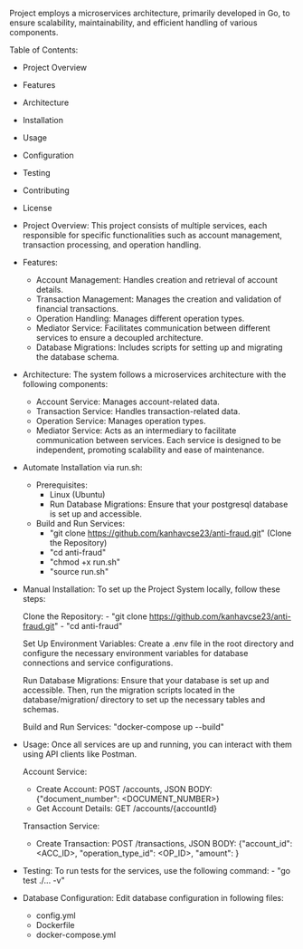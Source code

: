 Project employs a microservices architecture, primarily developed in Go, to ensure scalability, maintainability, and efficient handling of various components.

Table of Contents:
- Project Overview
- Features
- Architecture
- Installation
- Usage
- Configuration
- Testing
- Contributing
- License


- Project Overview:
    This project consists of multiple services, each responsible for specific functionalities such as account management, transaction processing, and operation handling.

- Features:
    - Account Management: Handles creation and retrieval of account details.
    - Transaction Management: Manages the creation and validation of financial transactions.
    - Operation Handling: Manages different operation types.
    - Mediator Service: Facilitates communication between different services to ensure a decoupled architecture.
    - Database Migrations: Includes scripts for setting up and migrating the database schema.

- Architecture:
    The system follows a microservices architecture with the following components:

    - Account Service: Manages account-related data.
    - Transaction Service: Handles transaction-related data.
    - Operation Service: Manages operation types.
    - Mediator Service: Acts as an intermediary to facilitate communication between services.
    Each service is designed to be independent, promoting scalability and ease of maintenance.


- Automate Installation via run.sh:
    - Prerequisites:
        - Linux (Ubuntu)
        - Run Database Migrations:
            Ensure that your postgresql database is set up and accessible.
    - Build and Run Services:
        - "git clone https://github.com/kanhavcse23/anti-fraud.git" (Clone the Repository)
        - "cd anti-fraud"
        - "chmod +x run.sh"
        - "source run.sh"

- Manual Installation:
    To set up the Project System locally, follow these steps:

    Clone the Repository:
        - "git clone https://github.com/kanhavcse23/anti-fraud.git"
        - "cd anti-fraud"

    Set Up Environment Variables:
        Create a .env file in the root directory and configure the necessary environment variables for database connections and service configurations.

    Run Database Migrations:
        Ensure that your database is set up and accessible. Then, run the migration scripts located in the database/migration/ directory to set up the necessary tables and schemas.

    Build and Run Services:
        "docker-compose up --build"

- Usage:
    Once all services are up and running, you can interact with them using API clients like Postman.

    Account Service:
    - Create Account: POST /accounts, JSON BODY: {"document_number": <DOCUMENT_NUMBER>}
    - Get Account Details: GET /accounts/{accountId}

    Transaction Service:
    - Create Transaction: POST /transactions, JSON BODY: {"account_id": <ACC_ID>, "operation_type_id": <OP_ID>, "amount": <AMOUNT>}

- Testing:
    To run tests for the services, use the following command:
        - "go test ./... -v"

- Database Configuration:
    Edit database configuration in following files:
    - config.yml
    - Dockerfile
    - docker-compose.yml